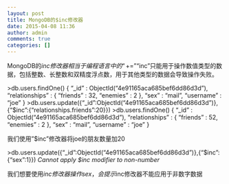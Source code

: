 ```yaml
---
layout: post
title: MongoDB的$inc修改器
date: 2015-04-08 11:36
author: admin
comments: true
categories: []
---
```

MongoDB的$inc修改器相当于编程语言中的 “+=”
“$inc”只能用于操作数值类型的数据，包括整数、长整数和双精度浮点数，用于其他类型的数据会导致操作失败。
<div>

<span class="pun">&gt;</span><span class="pln">db</span><span class="pun">.</span><span class="pln">users</span><span class="pun">.</span><span class="pln">findOne</span><span class="pun">()</span>
<span class="pun">{</span>
<span class="pun">“</span><span class="pln">_id</span><span class="pun">”</span> <span class="pun">:</span> <span class="typ">ObjectId</span><span class="pun">(“</span><span class="lit">4e91165aca685bef6dd86d3d</span><span class="pun">”),</span>
<span class="pun">“</span><span class="pln">relationships</span><span class="pun">”</span> <span class="pun">:</span> <span class="pun">{</span>
<span class="pun">“</span><span class="pln">friends</span><span class="pun">”</span> <span class="pun">:</span> <span class="lit">32</span><span class="pun">,</span>
<span class="pun">“</span><span class="pln">enemies</span><span class="pun">”</span> <span class="pun">:</span> <span class="lit">2</span>
<span class="pun">},</span>
<span class="pun">“</span><span class="pln">sex</span><span class="pun">”</span> <span class="pun">:</span> <span class="pun">“</span><span class="pln">mail</span><span class="pun">”,</span>
<span class="pun">“</span><span class="pln">username</span><span class="pun">”</span> <span class="pun">:</span> <span class="pun">“</span><span class="pln">joe</span><span class="pun">”</span>
<span class="pun">}</span>
<span class="pun">&gt;</span><span class="pln">db</span><span class="pun">.</span><span class="pln">users</span><span class="pun">.</span><span class="pln">update</span><span class="pun">({“</span><span class="pln">_id</span><span class="pun">”:</span><span class="typ">ObjectId</span><span class="pun">(“</span><span class="lit">4e91165aca685bef6dd86d3d</span><span class="pun">”)},{“</span><span class="pln">$inc</span><span class="pun">”:{“</span><span class="pln">relationships</span><span class="pun">.</span><span class="pln">friends</span><span class="pun">”:</span><span class="lit">20</span><span class="pun">}})</span>
<span class="pun">&gt;</span><span class="pln">db</span><span class="pun">.</span><span class="pln">users</span><span class="pun">.</span><span class="pln">findOne</span><span class="pun">()</span>
<span class="pun">{</span>
<span class="pun">“</span><span class="pln">_id</span><span class="pun">”</span> <span class="pun">:</span> <span class="typ">ObjectId</span><span class="pun">(“</span><span class="lit">4e91165aca685bef6dd86d3d</span><span class="pun">”),</span>
<span class="pun">“</span><span class="pln">relationships</span><span class="pun">”</span> <span class="pun">:</span> <span class="pun">{</span>
<span class="pun">“</span><span class="pln">friends</span><span class="pun">”</span> <span class="pun">:</span> <span class="lit">52</span><span class="pun">,</span>
<span class="pun">“</span><span class="pln">enemies</span><span class="pun">”</span> <span class="pun">:</span> <span class="lit">2</span>
<span class="pun">},</span>
<span class="pun">“</span><span class="pln">sex</span><span class="pun">”</span> <span class="pun">:</span> <span class="pun">“</span><span class="pln">mail</span><span class="pun">”,</span>
<span class="pun">“</span><span class="pln">username</span><span class="pun">”</span> <span class="pun">:</span> <span class="pun">“</span><span class="pln">joe</span><span class="pun">”</span>
<span class="pun">}</span>

我们使用”$inc”修改器将joe的朋友数量加20</div>
<div>

<span class="pun">&gt;</span><span class="pln">db</span><span class="pun">.</span><span class="pln">users</span><span class="pun">.</span><span class="pln">update</span><span class="pun">({“</span><span class="pln">_id</span><span class="pun">”:</span><span class="typ">Objec</span><span class="typ">tId</span><span class="pun">(“</span><span class="lit">4e91165aca685bef6dd86d3d</span><wbr /><span class="pun">”)},{“</span><span class="pln">$inc</span><span class="pun">”:{“</span><span class="pln">sex</span><span class="pun">”:</span><span class="lit">1</span><span class="pun">}})</span>
<em><span class="typ">Cannot</span><span class="pln"> apply $inc modifier to non</span><span class="pun">-</span><span class="pln">number</span></em>

我们想要使用$inc修改器操作sex，会提示$inc修改器不能应用于非数字数据</div>
